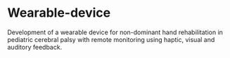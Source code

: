 # Wearable-device
Development of a wearable device for non-dominant hand rehabilitation in pediatric cerebral palsy with remote monitoring using haptic, visual and auditory feedback.
